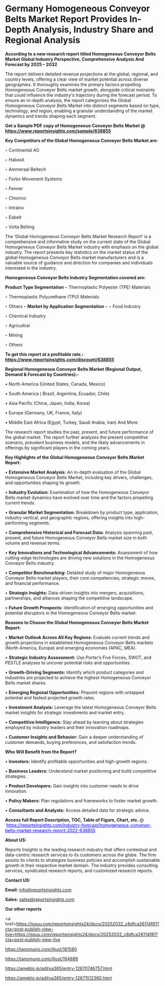 # Germany Homogeneous Conveyor Belts Market Report Provides In-Depth Analysis, Industry Share and Regional Analysis

<strong>According to a new research report titled Homogeneous Conveyor Belts Market Global Industry Perspective, Comprehensive Analysis And Forecast by 2025 – 2032</strong>

The report delivers detailed revenue projections at the global, regional, and country levels, offering a clear view of market potential across diverse geographies. It thoroughly examines the primary factors propelling Homogeneous Conveyor Belts market growth, alongside critical restraints that could influence the industry's trajectory during the forecast period. To ensure an in-depth analysis, the report categorizes the Global Homogeneous Conveyor Belts Market into distinct segments based on type, technology, and region, enabling a granular understanding of the market dynamics and trends shaping each segment.

<strong>Get a Sample PDF copy of Homogeneous Conveyor Belts Market </strong><strong>@<a href=https://www.reportsinsights.com/sample/638855 style=color:#0000ff;> https://www.reportsinsights.com/sample/638855</a></strong></font>

<strong>Key Competitors of the Global Homogeneous Conveyor Belts Market are:</strong>

‣ Continental AG

‣ Habasit

‣ Ammeraal Beltech

‣ Forbo Movement Systems

‣ Fenner

‣ Chiorino

‣ Intralox

‣ Esbelt

‣ Volta Belting

The ‘Global Homogeneous Conveyor Belts Market Research Report’ is a comprehensive and informative study on the current state of the Global Homogeneous Conveyor Belts Market industry with emphasis on the global industry. The report presents key statistics on the market status of the global Homogeneous Conveyor Belts market manufacturers and is a valuable source of guidance and direction for companies and individuals interested in the industry.

<strong>Homogeneous Conveyor Belts Industry Segmentation covered are:</strong>

<strong>Product Type Segmentation</strong>
‣
Thermoplastic Polyester (TPE) Materials

‣ Thermoplastic Polyurethane (TPU) Materials

‣ Others
‣ 
<strong>Market by Application Segmentation</strong>
‣
‣  Food Industry

‣ Chemical Industry

‣ Agricultral

‣ Mining

‣ Others

<strong>To get this report at a profitable rate.: <a href=https://www.reportsinsights.com/discount/638855 style=color:#0000ff;>https://www.reportsinsights.com/discount/638855</a></strong></font>

<strong>Regional Homogeneous Conveyor Belts Market (Regional Output, Demand &amp; Forecast by Countries):-</strong>

• North America (United States, Canada, Mexico)

• South America ( Brazil, Argentina, Ecuador, Chile)

• Asia Pacific (China, Japan, India, Korea)

• Europe (Germany, UK, France, Italy)

• Middle East Africa (Egypt, Turkey, Saudi Arabia, Iran) And More.

The research report studies the past, present, and future performance of the global market. The report further analyzes the present competitive scenario, prevalent business models, and the likely advancements in offerings by significant players in the coming years.

<strong>Key Highlights of the Global Homogeneous Conveyor Belts Market Report:</strong>

• <strong>Extensive Market Analysis:</strong> An in-depth evaluation of the Global Homogeneous Conveyor Belts Market, including key drivers, challenges, and opportunities shaping its growth.

• <strong>Industry Evolution:</strong> Examination of how the Homogeneous Conveyor Belts market dynamics have evolved over time and the factors propelling current trends.

• <strong>Granular Market Segmentation:</strong> Breakdown by product type, application, industry vertical, and geographic regions, offering insights into high-performing segments.

• <strong>Comprehensive Historical and Forecast Data:</strong> Analysis spanning past, present, and future Homogeneous Conveyor Belts market size in both volume and revenue terms.

• <strong>Key Innovations and Technological Advancements:</strong> Assessment of how cutting-edge technologies are driving new solutions in the Homogeneous Conveyor Belts industry.

• <strong>Competitor Benchmarking:</strong> Detailed study of major Homogeneous Conveyor Belts market players, their core competencies, strategic moves, and financial performance.

• <strong>Strategic Insights:</strong> Data-driven insights into mergers, acquisitions, partnerships, and alliances shaping the competitive landscape.

• <strong>Future Growth Prospects:</strong> Identification of emerging opportunities and potential disruptors in the Homogeneous Conveyor Belts market.

<strong>Reasons to Choose the Global Homogeneous Conveyor Belts Market Report:</strong>

• <strong>Market Outlook Across All Key Regions:</strong> Evaluate current trends and growth projections in established Homogeneous Conveyor Belts markets (North America, Europe) and emerging economies (APAC, MEA).

• <strong>Strategic Industry Assessment:</strong> Use Porter’s Five Forces, SWOT, and PESTLE analyses to uncover potential risks and opportunities.

• <strong>Growth-Driving Segments:</strong> Identify which product categories and industries are projected to achieve the highest Homogeneous Conveyor Belts market shares.

• <strong>Emerging Regional Opportunities:</strong> Pinpoint regions with untapped potential and fastest projected growth rates.

• <strong>Investment Analysis:</strong> Leverage the latest Homogeneous Conveyor Belts market insights for strategic investments and market entry.

• <strong>Competitive Intelligence:</strong> Stay ahead by learning about strategies employed by industry leaders and their innovation roadmaps.

• <strong>Customer Insights and Behavior:</strong> Gain a deeper understanding of customer demands, buying preferences, and satisfaction trends.

<strong>Who Will Benefit from the Report?</strong>

• <strong>Investors:</strong> Identify profitable opportunities and high-growth regions.

• <strong>Business Leaders:</strong> Understand market positioning and build competitive strategies.

• <strong>Product Developers:</strong> Gain insights into customer needs to drive innovation.

• <strong>Policy Makers:</strong> Plan regulations and frameworks to foster market growth.

• <strong>Consultants and Analysts:</strong> Access detailed data for strategic advice.
</ul>
<strong>Access full Report Description, TOC, Table of Figure, Chart, etc. </strong>@  <a href=https://reportsinsights.com/industry-forecast/homogeneous-conveyor-belts-market-research-report-2022-638855 style=color:#0000ff;>https://reportsinsights.com/industry-forecast/homogeneous-conveyor-belts-market-research-report-2022-638855</a></font>

<strong><strong>About US</strong>:</strong>

Reports Insights is the leading research industry that offers contextual and data-centric research services to its customers across the globe. The firm assists its clients to strategize business policies and accomplish sustainable growth in their respective market domain. The industry provides consulting services, syndicated research reports, and customized research reports.

<strong>Contact US:</strong>

<p class=""""><b>Email:</b> <a href=mailto:info@reportsinsights.com>info@reportsinsights.com</a></p>
<p class=""""><b>Sales:</b> <a href=mailto:sales@reportsinsights.com>sales@reportsinsights.com</a></p>

<strong>Our other reports</strong>

<a href=https://issuu.com/reportsinsights24/docs/20252032_c8dfca26114f81?cta=post-publish-view-live>https://issuu.com/reportsinsights24/docs/20252032_c8dfca26114f81?cta=post-publish-view-live</a>

<a href=https://tanomuno.com/illust/161580>https://tanomuno.com/illust/161580</a>

<a href=https://tanomuno.com/illust/194889>https://tanomuno.com/illust/194889</a>

<a href=https://ameblo.jp/aditya365/entry-12870746757.html>https://ameblo.jp/aditya365/entry-12870746757.html</a>

<a href=https://ameblo.jp/aditya365/entry-12871512360.html>https://ameblo.jp/aditya365/entry-12871512360.html</a>
